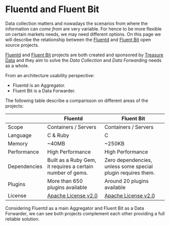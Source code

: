 # Fluentd and Fluent Bit

Data collection matters and nowadays the scenarios from where the information can _come from_ are very variable. For hence to be more flexible on certain markets needs, we may need different options. On this page we will describe the relationship between the [Fluentd](http://fluentd.org) and [Fluent Bit](http://fluentbit.io) open source projects.

[Fluentd](http://fluentd.org) and [Fluent Bit](http://fluentbit.io) projects are both created and sponsored by [Treasure Data](http://treasuredata.com) and they aim to solve the _Data Collection_ and _Data Forwarding_ needs as a whole.

From an architecture usability perspective:

- Fluentd is an Aggregator.
- Fluent Bit is a Data Forwarder.

The following table describe a comparisson on different areas of the projects:

|                       | Fluentd               | Fluent Bit            |
|-----------------------|-----------------------|-----------------------|
| Scope                 | Containers / Servers  | Containers / Servers  |
| Language              | C & Ruby              | C                     |
| Memory                | ~40MB                 | ~250KB                |
| Performance           | High Performance      | High Performance      |
| Dependencies          | Built as a Ruby Gem, it requires a certain number of gems. | Zero dependencies, unless some special plugin requires them. |
| Plugins               | More than 650 plugins available | Around 20 plugins available|
| License               | [Apache License v2.0](http://www.apache.org/licenses/LICENSE-2.0) | [Apache License v2.0](http://www.apache.org/licenses/LICENSE-2.0)|

Considering Fluentd as a main Aggregator and Fluent Bit as a Data Forwarder, we can see both projects complement each other providing a full reliable solution.
